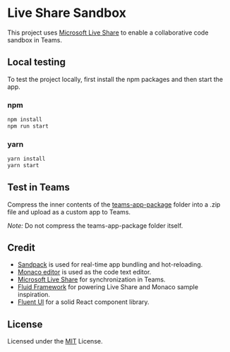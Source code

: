 # Live Share Sandbox

This project uses [Microsoft Live Share](https://www.github.com/microsoft/live-share-sdk) to enable a collaborative code sandbox in Teams.

## Local testing

To test the project locally, first install the npm packages and then start the app.

### npm

```bash
npm install
npm run start
```

### yarn

```bash
yarn install
yarn start
```

## Test in Teams

Compress the inner contents of the [teams-app-package](teams-app-package) folder into a .zip file and upload as a custom app to Teams.

_Note:_ Do not compress the teams-app-package folder itself.

## Credit

- [Sandpack](https://github.com/codesandbox/sandpack) is used for real-time app bundling and hot-reloading.
- [Monaco editor](https://github.com/microsoft/monaco-editor) is used as the code text editor.
- [Microsoft Live Share](https://www.github.com/microsoft/live-share-sdk) for synchronization in Teams.
- [Fluid Framework](https://github.com/microsoft/fluidframework) for powering Live Share and Monaco sample inspiration.
- [Fluent UI](https://github.com/microsoft/fluentui) for a solid React component library.

## License

Licensed under the [MIT](LICENSE) License.
